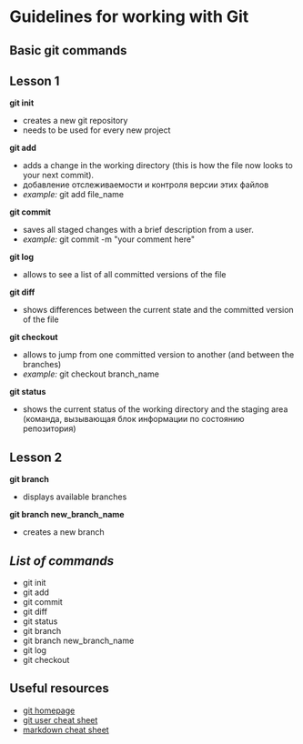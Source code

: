 # Guidelines for working with Git
## Basic git commands

## Lesson 1
**git init**
* creates a new git repository
* needs to be used for every new project

**git add** 
* adds a change in the working directory (this is how the file now looks to your next commit). 
* добавление отслеживаемости и контроля версии этих файлов 
* *example:* git add file_name

**git commit** 
* saves all staged changes with a brief description from a user. 
* *example:* git commit -m "your comment here"

**git log**
* allows to see a list of all committed versions of the file

**git diff**
* shows differences between the current state and the committed version of the file 

**git checkout**
* allows to jump from one committed version to another (and between the branches)
* *example:* git checkout branch_name

**git status**
* shows the current status of the working directory and the staging area (команда, вызывающая блок информации по состоянию репозитория)

## Lesson 2
**git branch** 
* displays available branches

**git branch new_branch_name**
* creates a new branch 

## _List of commands_
*  git init
* git add
* git commit
* git diff
* git status
* git branch
* git branch new_branch_name
* git log
* git checkout 

## Useful resources
* [git homepage](https://git-scm.com/book/ru/v2/%D0%9F%D1%80%D0%B8%D0%BB%D0%BE%D0%B6%D0%B5%D0%BD%D0%B8%D0%B5-C%3A-%D0%9A%D0%BE%D0%BC%D0%B0%D0%BD%D0%B4%D1%8B-Git-%D0%9E%D1%81%D0%BD%D0%BE%D0%B2%D0%BD%D1%8B%D0%B5-%D0%BA%D0%BE%D0%BC%D0%B0%D0%BD%D0%B4%D1%8B)
* [git user cheat sheet](https://education.github.com/git-cheat-sheet-education.pdf)
* [markdown cheat sheet](https://www.markdownguide.org/cheat-sheet/)